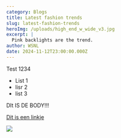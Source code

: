 ```yaml
---
category: Blogs
title: Latest fashion trends
slug: latest-fashion-trends
heroImg: /uploads/high_end_w_wide_v3.jpg
excerpt: |
  Pink backlights are the trend.
author: WSNL
date: 2024-11-12T23:00:00.000Z
---
```


Test 1234

* List 1
* lisr 2
* list 3

DIt IS DE BODY!!!

[Dit is een linkje](https://www.winkelstraat.nl/dames)

![](/uploads/llama-4.avif)
